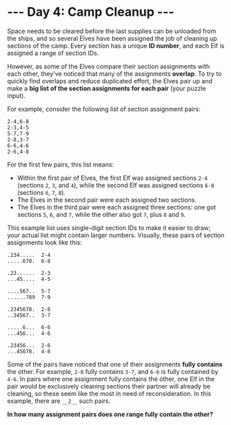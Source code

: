 # --- Day 4: Camp Cleanup ---
Space needs to be cleared before the last supplies can be unloaded from the ships, and so several Elves have been
assigned the job of cleaning up sections of the camp. Every section has a unique __ID number__, and each Elf is assigned
a range of section IDs.

However, as some of the Elves compare their section assignments with each other, they've noticed that many of the
assignments __overlap__. To try to quickly find overlaps and reduce duplicated effort, the Elves pair up and make a
__big list of the section assignments for each pair__ (your puzzle input).

For example, consider the following list of section assignment pairs:

```
2-4,6-8
2-3,4-5
5-7,7-9
2-8,3-7
6-6,4-6
2-6,4-8
```
For the first few pairs, this list means:

- Within the first pair of Elves, the first Elf was assigned sections ```2-4``` (sections ```2```, ```3```, and
```4```), while the second Elf was assigned sections ```6-8``` (sections ```6```, ```7```, ```8```).
- The Elves in the second pair were each assigned two sections.
- The Elves in the third pair were each assigned three sections: one got sections ```5```, ```6```, and ```7```, while
the other also got ```7```, plus ```8``` and ```9```.

This example list uses single-digit section IDs to make it easier to draw; your actual list might contain larger
numbers. Visually, these pairs of section assignments look like this:

```
.234.....  2-4
.....678.  6-8

.23......  2-3
...45....  4-5

....567..  5-7
......789  7-9

.2345678.  2-8
..34567..  3-7

.....6...  6-6
...456...  4-6

.23456...  2-6
...45678.  4-8
```
Some of the pairs have noticed that one of their assignments __fully contains__ the other. For example, ```2-8``` fully
contains ```3-7```, and ```6-6``` is fully contained by ```4-6```. In pairs where one assignment fully contains the
other, one Elf in the pair would be exclusively cleaning sections their partner will already be cleaning, so these seem
like the most in need of reconsideration. In this example, there are ```__2__``` such pairs.

__In how many assignment pairs does one range fully contain the other?__

